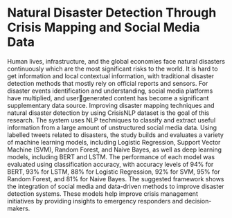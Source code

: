 # Natural Disaster Detection Through Crisis Mapping and Social Media Data

Human lives, infrastructure, and the global economies face natural disasters continuously which are the most significant risks to the world. It is hard to get information and local contextual information, with traditional disaster detection methods that mostly rely on official reports and sensors. For disaster events identification and understanding, social media platforms have multiplied, and usergenerated content has become a significant supplementary data source. Improving disaster mapping techniques and natural disaster detection by using CrisisNLP dataset is the goal of this research. The system uses NLP techniques to classify and extract useful information from a large amount of unstructured social media data. Using labelled tweets related to disasters, the study builds and evaluates a variety of machine learning models, including Logistic Regression, Support Vector Machine (SVM), Random Forest, and Naive Bayes, as well as deep learning models, including BERT and LSTM. The performance of each model was evaluated using classification accuracy, with accuracy levels of 94% for BERT, 93% for LSTM, 88% for Logistic Regression, 92% for SVM, 95% for Random Forest, and 81% for Naive Bayes. The suggested framework shows the integration of social media and data-driven methods to improve disaster detection systems. These models help improve crisis management initiatives by providing insights to emergency responders and decision-makers.
